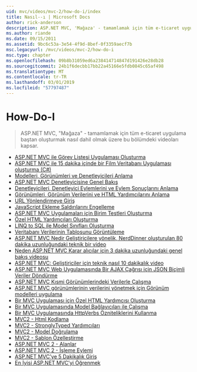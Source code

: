 ```yaml
---
uid: mvc/videos/mvc-2/how-do-i/index
title: Nasıl--ı | Microsoft Docs
author: rick-anderson
description: ASP.NET MVC, 'Mağaza' - tamamlamak için tüm e-ticaret uygulama baştan oluşturmak nasıl dahil olmak üzere bu bölümdeki videoları kapsar.
ms.author: riande
ms.date: 09/15/2011
ms.assetid: 9bc6c53a-3e54-4f9d-8bef-0f3359aecf7b
msc.legacyurl: /mvc/videos/mvc-2/how-do-i
msc.type: chapter
ms.openlocfilehash: 09b8b31059ed6a238414714847d191426e28db28
ms.sourcegitcommit: 24b1f6decbb17bb22a45166e5fdb0845c65af498
ms.translationtype: MT
ms.contentlocale: tr-TR
ms.lasthandoff: 03/01/2019
ms.locfileid: "57797487"
---
```

<a name="how-do-i"></a>How-Do-I
====================
> ASP.NET MVC, "Mağaza" - tamamlamak için tüm e-ticaret uygulama baştan oluşturmak nasıl dahil olmak üzere bu bölümdeki videoları kapsar.


- [ASP.NET MVC ile Görev Listesi Uygulaması Oluşturma](creating-a-tasklist-application-with-aspnet-mvc.md)
- [ASP.NET MVC ile 15 dakika içinde bir Film Veritabanı Uygulaması oluşturma (C#)](creating-a-movie-database-application-in-15-minutes-with-aspnet-mvc.md)
- [Modelleri, Görünümleri ve Denetleyicileri Anlama](understanding-models-views-and-controllers.md)
- [ASP.NET MVC Denetleyicisine Genel Bakış](aspnet-mvc-controller-overview.md)
- [Denetleyicileri, Denetleyici Eylemlerini ve Eylem Sonuçlarını Anlama](understanding-controllers-controller-actions-and-action-results.md)
- [Görünümleri, Görünüm Verilerini ve HTML Yardımcılarını Anlama](understanding-views-view-data-and-html-helpers.md)
- [URL Yönlendirmeye Giriş](an-introduction-to-url-routing.md)
- [JavaScript Ekleme Saldırılarını Engelleme](preventing-javascript-injection-attacks.md)
- [ASP.NET MVC Uygulamaları için Birim Testleri Oluşturma](creating-unit-tests-for-aspnet-mvc-applications.md)
- [Özel HTML Yardımcıları Oluşturma](creating-custom-html-helpers.md)
- [LINQ to SQL ile Model Sınıfları Oluşturma](creating-model-classes-with-linq-to-sql.md)
- [Veritabanı Verilerinin Tablosunu Görüntüleme](displaying-a-table-of-database-data.md)
- [ASP.NET MVC Nedir Geliştiricilere yönelik, NerdDinner oluşturulan 80 dakika uzunluğundaki teknik bir video](what-is-aspnet-mvc-80-minute-technical-video-for-developers-building-nerddinner.md)
- [Neden ASP.NET MVC Karar alıcılar için 3 dakika uzunluğundaki genel bakış videosu](why-aspnet-mvc-3-minute-overview-video-for-decision-makers.md)
- [ASP.NET MVC: Geliştiriciler için teknik nasıl 10 dakikalık video](aspnet-mvc-how-10-minute-technical-video-for-developers.md)
- [ASP.NET MVC Web Uygulamasında Bir AJAX Çağrısı için JSON Biçimli Veriler Döndürme](how-do-i-return-json-formatted-data-for-an-ajax-call-in-an-aspnet-mvc-web-application.md)
- [ASP.NET MVC Kısmi Görünümlerindeki Verilerle Çalışma](how-do-i-work-with-data-in-aspnet-mvc-partial-views.md)
- [ASP.NET MVC görünümlerinin verilerini yönetmek için Görünüm modelleri uygulama](how-do-i-implement-view-models-to-manage-data-for-aspnet-mvc-views.md)
- [Bir MVC Uygulaması için Özel HTML Yardımcısı Oluşturma](how-do-i-create-a-custom-html-helper-for-an-mvc-application.md)
- [Bir MVC Uygulamasında Model Bağlayıcıları ile Çalışma](how-do-i-work-with-model-binders-in-an-mvc-application.md)
- [Bir MVC Uygulamasında HttpVerbs Özniteliklerini Kullanma](how-do-i-use-httpverbs-attributes-in-an-mvc-application.md)
- [MVC2 - Html Kodlama](mvc2-html-encoding.md)
- [MVC2 - StronglyTyped Yardımcıları](mvc2-stronglytyped-helpers.md)
- [MVC2 - Model Doğrulama](mvc2-model-validation.md)
- [MVC2 - Şablon Özelleştirme](mvc2-template-customization.md)
- [ASP.NET MVC 2 - Alanlar](aspnet-mvc-2-areas.md)
- [ASP.NET MVC 2 - İşleme Eylemi](aspnet-mvc-2-render-action.md)
- [ASP.NET MVC’ye 5 Dakikalık Giriş](5-minute-introduction-to-aspnet-mvc.md)
- [En İyisi ASP.NET MVC’yi Öğrenmek](how-to-best-learn-asp-net-mvc.md)
